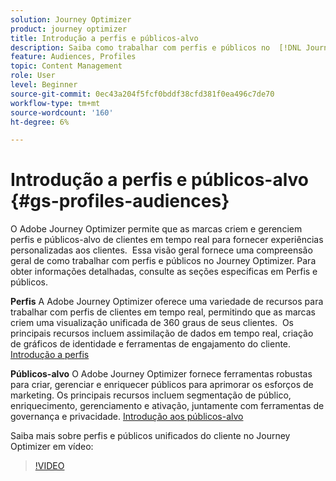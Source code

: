 ```yaml
---
solution: Journey Optimizer
product: journey optimizer
title: Introdução a perfis e públicos-alvo
description: Saiba como trabalhar com perfis e públicos no  [!DNL Journey Optimizer].
feature: Audiences, Profiles
topic: Content Management
role: User
level: Beginner
source-git-commit: 0ec43a204f5fcf0bddf38cfd381f0ea496c7de70
workflow-type: tm+mt
source-wordcount: '160'
ht-degree: 6%

---
```



# Introdução a perfis e públicos-alvo {#gs-profiles-audiences}

O Adobe Journey Optimizer permite que as marcas criem e gerenciem perfis e públicos-alvo de clientes em tempo real para fornecer experiências personalizadas aos clientes. &#x200B; Essa visão geral fornece uma compreensão geral de como trabalhar com perfis e públicos no Journey Optimizer. Para obter informações detalhadas, consulte as seções específicas em Perfis e públicos.

**Perfis**
A Adobe Journey Optimizer oferece uma variedade de recursos para trabalhar com perfis de clientes em tempo real, permitindo que as marcas criem uma visualização unificada de 360 graus de seus clientes. &#x200B; Os principais recursos incluem assimilação de dados em tempo real, criação de gráficos de identidade e ferramentas de engajamento do cliente. [Introdução a perfis](get-started-profiles.md)

**Públicos-alvo**
O Adobe Journey Optimizer fornece ferramentas robustas para criar, gerenciar e enriquecer públicos para aprimorar os esforços de marketing. &#x200B;Os principais recursos incluem segmentação de público, enriquecimento, gerenciamento e ativação, juntamente com ferramentas de governança e privacidade. [Introdução aos públicos-alvo](about-audiences.md)

Saiba mais sobre perfis e públicos unificados do cliente no Journey Optimizer em vídeo:

>[!VIDEO](https://video.tv.adobe.com/v/3432671?quality=12)
